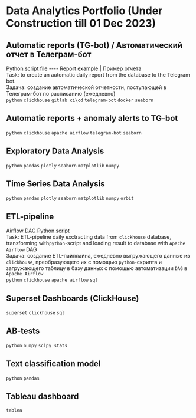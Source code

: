 # Data Analytics Portfolio (Under Construction till 01 Dec 2023)

## Automatic reports (TG-bot) / Автоматический отчет в Телеграм-бот 
[Python script file](https://github.com/annapavlovads/DA_portfolio/edit/main/README.md) ---- [Report example | Пример отчета](https://github.com/annapavlovads/DA_portfolio/edit/main/README.md)<br>
Task: to create an automatic daily report from the database to the Telegram bot. <br>
Задача: создание автоматической отчетности, поступающей в Телеграм-бот по расписанию (ежедневно) <br>
`python` `clickhouse` `gitlab ci\cd` `telegram-bot` `docker` `seaborn`

## Automatic reports + anomaly alerts to TG-bot
`python` `clickhouse` `apache airflow` `telegram-bot` `seaborn`

## Exploratory Data Analysis
`python` `pandas` `plotly` `seaborn` `matplotlib` `numpy`

## Time Series Data Analysis
`python` `pandas` `plotly` `seaborn` `matplotlib` `numpy` `orbit` 

## ETL-pipeline
[Airflow DAG Python script](https://github.com/annapavlovads/DA_portfolio/blob/4e762b085ed0b88933d80835c3ee9334fa1756e1/ETL_pipeline_DAG.py)<br>
Task: ETL-pipeline daily exctracting data from `clickhouse` database, transforming with`python`-script and loading result to database with `Apache Airflow` DAG <br>
Задача: создание ETL-пайплайна, ежедневно выгружающего данные из `clickhouse`, преобразующего их с помощью `python`-скрипта и загружающего таблицу в базу данных с помощью автоматизации `DAG` в `Apache Airflow` <br>
`python` `clickhouse` `apache airflow` `sql`

## Superset Dashboards (ClickHouse)
`superset` `clickhouse` `sql` 

## AB-tests
`python` `numpy` `scipy stats` 

## Text classification model 
`python` `pandas` 

## Tableau dashboard 
`tablea`


